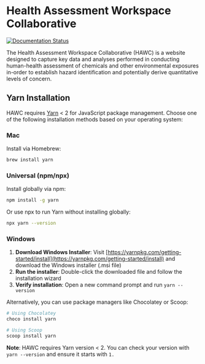 # Health Assessment Workspace Collaborative

[![Documentation Status](https://readthedocs.org/projects/hawc/badge/)](https://hawc.readthedocs.io)

The Health Assessment Workspace Collaborative (HAWC) is a website designed to capture key data and analyses performed in conducting human-health assessment of chemicals and other environmental exposures in-order to establish hazard identification and potentially derive quantitative levels of concern.

## Yarn Installation

HAWC requires [Yarn](https://yarnpkg.com/) < 2 for JavaScript package management. Choose one of the following installation methods based on your operating system:

### Mac

Install via Homebrew:
```bash
brew install yarn
```

### Universal (npm/npx)

Install globally via npm:
```bash
npm install -g yarn
```

Or use npx to run Yarn without installing globally:
```bash
npx yarn --version
```

### Windows

1. **Download Windows Installer**: Visit [https://yarnpkg.com/getting-started/install](https://yarnpkg.com/getting-started/install) and download the Windows installer (.msi file)
2. **Run the installer**: Double-click the downloaded file and follow the installation wizard
3. **Verify installation**: Open a new command prompt and run `yarn --version`

Alternatively, you can use package managers like Chocolatey or Scoop:

```powershell
# Using Chocolatey
choco install yarn

# Using Scoop
scoop install yarn
```

**Note**: HAWC requires Yarn version < 2. You can check your version with `yarn --version` and ensure it starts with `1.`
